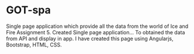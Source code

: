 # GOT-spa
Single page application which provide all the data from the world of Ice and Fire
Assignment 5.
Created Single page application...
To obtained the data from API and display in app.
I have created this page using Angularjs, Bootstrap, HTML, CSS.
